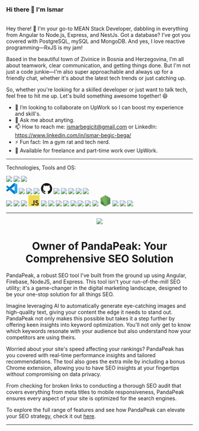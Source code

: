 ### Hi there 👋 I'm Ismar
<br>
Hey there! 👋 I'm your go-to MEAN Stack Developer, dabbling in everything from Angular to Node.js, Express, and NestJs. Got a database? I've got you covered with PostgreSQL, mySQL and MongoDB. And yes, I love reactive programming—RxJS is my jam!

Based in the beautiful town of Zivinice in Bosnia and Herzegovina, I'm all about teamwork, clear communication, and getting things done. But I'm not just a code junkie—I'm also super approachable and always up for a friendly chat, whether it's about the latest tech trends or just catching up.

So, whether you're looking for a skilled developer or just want to talk tech, feel free to hit me up. Let's build something awesome together! 😄

- 👯 I’m looking to collaborate on UpWork so I can boost my experience and skill's.
- 💬 Ask me about anyting.
- 📫 How to reach me: ismarbegicit@gmail.com or LinkedIn: https://www.linkedin.com/in/ismar-begic-bega/
- ⚡ Fun fact: Im a gym rat and tech nerd.
- :handshake: Available for freelance and part-time work over UpWork.

<hr />

Technologies, Tools and OS:

<img src="https://upload.wikimedia.org/wikipedia/commons/thumb/0/0a/Unofficial_Windows_logo_variant_-_2002%E2%80%932012_%28Multicolored%29.svg/1161px-Unofficial_Windows_logo_variant_-_2002%E2%80%932012_%28Multicolored%29.svg.png" width="30px"> <img src="https://upload.wikimedia.org/wikipedia/commons/thumb/a/ab/Apple-logo.png/640px-Apple-logo.png" width="35px"> <img src="https://1000logos.net/wp-content/uploads/2017/03/LINUX-LOGO.png" width="30px" >     
 <img src="https://raw.githubusercontent.com/github/explore/80688e429a7d4ef2fca1e82350fe8e3517d3494d/topics/visual-studio-code/visual-studio-code.png" margin="10px" width="30px" > 
<img src="https://seeklogo.com/images/P/photoshop-2020-logo-37B02055A4-seeklogo.com.png" width="34px">  <img src="https://upload.wikimedia.org/wikipedia/commons/thumb/c/c2/Adobe_XD_CC_icon.svg/1200px-Adobe_XD_CC_icon.svg.png" width="34px">   <img src="https://git-scm.com/images/logos/downloads/Git-Icon-1788C.png" width="32px" >   <img src="https://raw.githubusercontent.com/github/explore/78df643247d429f6cc873026c0622819ad797942/topics/github/github.png" width="30px" >  <img src="https://valiantys.com/app/uploads/2020/08/bitbucket.png" width="30px" >   <img src="https://coryrylan.com/assets/images/posts/types/firebase.svg" width="28px">   <img src="https://res.cloudinary.com/postman/image/upload/t_team_logo/v1629869194/team/2893aede23f01bfcbd2319326bc96a6ed0524eba759745ed6d73405a3a8b67a8" width="30px" >  <img src="https://www.docker.com/wp-content/uploads/2022/03/Moby-logo.png" width="42px">    <img src="https://upload.wikimedia.org/wikipedia/commons/thumb/d/db/Npm-logo.svg/540px-Npm-logo.svg.png" width="50px">   <br>
 <img src="https://upload.wikimedia.org/wikipedia/commons/thumb/3/38/HTML5_Badge.svg/1024px-HTML5_Badge.svg.png" width="30px" >  <img src="https://static.cdnlogo.com/logos/c/18/css.svg" width="26px" >  <img src="https://seeklogo.com/images/B/bootstrap-logo-3C30FB2A16-seeklogo.com.png" width="30px">  <img src="https://raw.githubusercontent.com/github/explore/80688e429a7d4ef2fca1e82350fe8e3517d3494d/topics/javascript/javascript.png" width="30px" >  <img src="https://upload.wikimedia.org/wikipedia/commons/thumb/4/4c/Typescript_logo_2020.svg/1024px-Typescript_logo_2020.svg.png" width="30px" >  <img src="https://static-00.iconduck.com/assets.00/c-sharp-c-icon-1822x2048-wuf3ijab.png" width="30px" >  <img src="https://upload.wikimedia.org/wikipedia/commons/thumb/e/ee/.NET_Core_Logo.svg/2048px-.NET_Core_Logo.svg.png" width="30px" >  <img src="https://upload.wikimedia.org/wikipedia/commons/4/4f/NativeScript_logo.png" width="30px" >  <img src="https://upload.wikimedia.org/wikipedia/commons/thumb/c/cf/Angular_full_color_logo.svg/640px-Angular_full_color_logo.svg.png" width="35px" >  <img src="https://rxjs.dev/assets/images/favicons/favicon-192x192.png" width="33px" >   <img src="https://assets.website-files.com/61ca3f775a79ec5f87fcf937/6202fcdee5ee8636a145a41b_1234.png" width="40px">   <img src="https://upload.wikimedia.org/wikipedia/commons/a/a8/NestJS.svg" width="30px" >    <img src="https://raw.githubusercontent.com/github/explore/80688e429a7d4ef2fca1e82350fe8e3517d3494d/topics/nodejs/nodejs.png" width="30px" >   <img src="https://static.cdnlogo.com/logos/m/10/mysql.svg" width="39px" >  <img src="https://img.icons8.com/color/480/mongodb.png" width="39px" > <img src="https://upload.wikimedia.org/wikipedia/commons/thumb/2/29/Postgresql_elephant.svg/1200px-Postgresql_elephant.svg.png" width="33px">

<hr />
<div align="center">
<img src="https://media2.giphy.com/media/qgQUggAC3Pfv687qPC/giphy.gif?cid=790b761165b18d9d064bebd20cd55f15895175b4e5e7f22e&rid=giphy.gif&ct=g" width="300px"  ">
</div>

<div align="center">
  <h1>Owner of PandaPeak: Your Comprehensive SEO Solution </h1>
</div>
             
  <div>
  
 <p>PandaPeak, a robust SEO tool I've built from the ground up using Angular, Firebase, NodeJS, and Express. This tool isn't your run-of-the-mill SEO utility; it's a game-changer in the digital marketing landscape, designed to be your one-stop solution for all things SEO.

Imagine leveraging AI to automatically generate eye-catching images and high-quality text, giving your content the edge it needs to stand out. PandaPeak not only makes this possible but takes it a step further by offering keen insights into keyword optimization. You'll not only get to know which keywords resonate with your audience but also understand how your competitors are using theirs.

Worried about your site's speed affecting your rankings? PandaPeak has you covered with real-time performance insights and tailored recommendations. The tool also goes the extra mile by including a bonus Chrome extension, allowing you to have SEO insights at your fingertips without compromising on data privacy.

From checking for broken links to conducting a thorough SEO audit that covers everything from meta titles to mobile responsiveness, PandaPeak ensures every aspect of your site is optimized for the search engines.

To explore the full range of features and see how PandaPeak can elevate your SEO strategy, check it out <a href="https://www.linkedin.com/feed/update/urn:li:activity:7099488385441894400">here</a>.</p>
 </div>

<hr />



